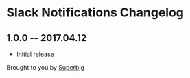 # Slack Notifications Changelog

## 1.0.0 -- 2017.04.12

* Initial release

Brought to you by [Superbig](https://superbig.co)
